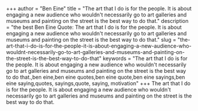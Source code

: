 +++
author = "Ben Eine"
title = "The art that I do is for the people. It is about engaging a new audience who wouldn't necessarily go to art galleries and museums and painting on the street is the best way to do that."
description = "the best Ben Eine Quote: The art that I do is for the people. It is about engaging a new audience who wouldn't necessarily go to art galleries and museums and painting on the street is the best way to do that."
slug = "the-art-that-i-do-is-for-the-people-it-is-about-engaging-a-new-audience-who-wouldnt-necessarily-go-to-art-galleries-and-museums-and-painting-on-the-street-is-the-best-way-to-do-that"
keywords = "The art that I do is for the people. It is about engaging a new audience who wouldn't necessarily go to art galleries and museums and painting on the street is the best way to do that.,ben eine,ben eine quotes,ben eine quote,ben eine sayings,ben eine saying,quotes, sayings,quote, saying, motivation"
+++
The art that I do is for the people. It is about engaging a new audience who wouldn't necessarily go to art galleries and museums and painting on the street is the best way to do that.
